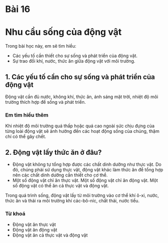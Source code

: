 # Bài 16
# Nhu cầu sống của động vật

Trong bài học này, em sẽ tìm hiểu:
- Các yếu tố cần thiết cho sự sống và phát triển của động vật.
- Sự trao đổi khí, nước, thức ăn giữa động vật với môi trường.

## 1. Các yếu tố cần cho sự sống và phát triển của động vật
Động vật cần đủ nước, không khí, thức ăn, ánh sáng mặt trời, nhiệt độ môi trường thích hợp để sống và phát triển.

### Em tìm hiểu thêm
Khi nhiệt độ môi trường quá thấp hoặc quá cao ngoài sức chịu đựng của từng loài động vật sẽ ảnh hưởng đến các hoạt động sống của chúng, thậm chí có thể gây chết.

## 2. Động vật lấy thức ăn ở đâu?
- Động vật không tự tổng hợp được các chất dinh dưỡng như thực vật. Do đó, chúng phải sử dụng thực vật, động vật khác làm thức ăn để tổng hợp nên các chất dinh dưỡng cần thiết cho cơ thể.
- Một số động vật chỉ ăn thực vật. Một số động vật chỉ ăn động vật. Một số động vật có thể ăn cả thực vật và động vật.

Trong quá trình sống, động vật lấy từ môi trường vào cơ thể khí ô-xi, nước, thức ăn và thải ra môi trường khí các-bô-níc, chất thải, nước tiểu.

### Từ khoá
- Động vật ăn thực vật
- Động vật ăn động vật
- Động vật ăn cả thực vật và động vật
